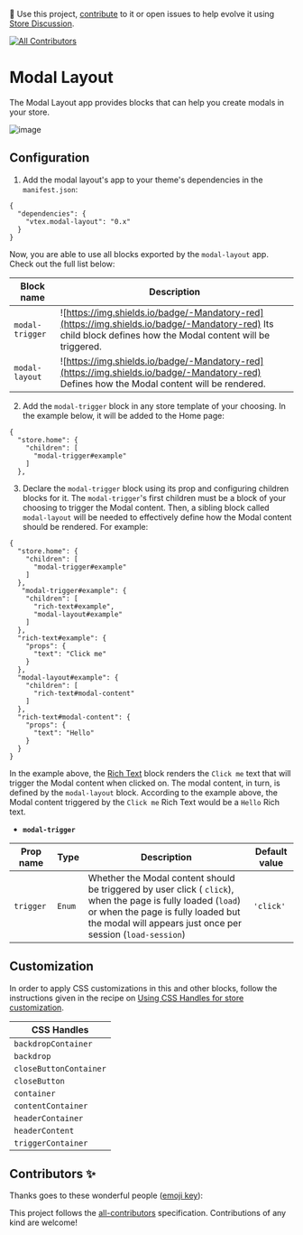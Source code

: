 📢 Use this project, [contribute](https://github.com/vtex-apps/modal-layout) to it or open issues to help evolve it using [Store Discussion](https://github.com/vtex-apps/store-discussion).
<!-- ALL-CONTRIBUTORS-BADGE:START - Do not remove or modify this section -->
[![All Contributors](https://img.shields.io/badge/all_contributors-0-orange.svg?style=flat-square)](#contributors-)
<!-- ALL-CONTRIBUTORS-BADGE:END -->

# Modal Layout

The Modal Layout app provides blocks that can help you create modals in your store.

![image](https://user-images.githubusercontent.com/8517023/73455440-da778f00-434e-11ea-9d38-e31b2576b670.png)

## Configuration

1. Add the modal layout's app to your theme's dependencies in the `manifest.json`:

```jsonc
{
  "dependencies": {
    "vtex.modal-layout": "0.x"
  }
}
```

Now, you are able to use all blocks exported by the `modal-layout` app. Check out the full list below:

| Block name | Description | 
| --------  | ------------ | 
| `modal-trigger` | ![https://img.shields.io/badge/-Mandatory-red](https://img.shields.io/badge/-Mandatory-red) Its child block defines how the Modal content will be triggered. | 
| `modal-layout` | ![https://img.shields.io/badge/-Mandatory-red](https://img.shields.io/badge/-Mandatory-red) Defines how the Modal content will be rendered. |

2. Add the `modal-trigger` block in any store template of your choosing. In the example below, it will be added to the Home page: 

```jsonc
{
  "store.home": {
    "children": [
      "modal-trigger#example"
    ]
  },
```

3. Declare the `modal-trigger` block using its prop and configuring children blocks for it. The `modal-trigger`'s first children must be a block of your choosing to trigger the Modal content. Then, a sibling block called `modal-layout` will be needed to effectively define how the Modal content should be rendered. For example:

```jsonc
{
  "store.home": {
    "children": [
      "modal-trigger#example"
    ]
  },
   "modal-trigger#example": {
    "children": [
      "rich-text#example",
      "modal-layout#example"
    ]
  },
  "rich-text#example": {
    "props": {
      "text": "Click me"
    }
  },
  "modal-layout#example": {
    "children": [
      "rich-text#modal-content"
    ]
  },
  "rich-text#modal-content": {
    "props": {
      "text": "Hello"
    }
  }
}
```


In the example above, the [Rich Text](https://vtex.io/docs/components/all/vtex.rich-text/) block renders the `Click me` text that will trigger the Modal content when clicked on. The modal content, in turn, is defined by the `modal-layout` block. According to the example above, the Modal content triggered by the `Click me` Rich Text would be a `Hello` Rich text. 

- **`modal-trigger`** 

| Prop name | Type | Description | Default value |
| --- | --- | --- | --- |
| `trigger` | `Enum` | Whether the Modal content should be triggered by user click ( `click`), when the page is fully loaded (`load`) or when the page is fully loaded but the modal will appears just once per session (`load-session`) | `'click'` |

## Customization

In order to apply CSS customizations in this and other blocks, follow the instructions given in the recipe on [Using CSS Handles for store customization](https://vtex.io/docs/recipes/style/using-css-handles-for-store-customization).

| CSS Handles |
| --- |
| `backdropContainer` |
| `backdrop` |
| `closeButtonContainer` |
| `closeButton` |
| `container` |
| `contentContainer` |
| `headerContainer` |
| `headerContent` |
| `triggerContainer` |


## Contributors ✨

Thanks goes to these wonderful people ([emoji key](https://allcontributors.org/docs/en/emoji-key)):

<!-- ALL-CONTRIBUTORS-LIST:START - Do not remove or modify this section -->
<!-- prettier-ignore-start -->
<!-- markdownlint-disable -->
<!-- markdownlint-enable -->
<!-- prettier-ignore-end -->
<!-- ALL-CONTRIBUTORS-LIST:END -->

This project follows the [all-contributors](https://github.com/all-contributors/all-contributors) specification. Contributions of any kind are welcome!